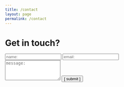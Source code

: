 ```yaml
---
title: /contact
layout: page
permalink: /contact
---
```


# Get in touch?


  
<script data-cfasync="false" type="text/javascript" src="form-submission-handler.js"></script>

<form class="gform" method="POST" id="car_request_form" role="form" action="https://script.google.com/macros/s/AKfycbyxB_P7m8kRzSKQl_YXbuUKpcg2FFt7BeMEI9qcZJydvqdTQqw/exec" target="after" onsubmit="close()">
<form>
  <input type="text" id="name" name="name" placeholder="name:" autocomplete="off">
  <input type="text" id="email" name="email" placeholder="email:" autocomplete="off">
  <textarea rows="4" id="message" name="message" placeholder="message:" autocomplete="off"></textarea>
  <input type="submit" value="[ submit ]" onclick="displayThanks()">  
</form>
  
<iframe id="after" name="after" frameborder="0" onmousewheel="" width="100%" height="0.1" style="background: transparent; border: none;">
</iframe>

<div style="display:none" class="thanks_message">
<span id="span_thanks"> Thanks for contacting us. We will contact you soon! </span>
</div>

<script>
function close() {
    document.querySelector('#after').addEventListener('load', function() {
        window.close();
    });
}
function displayThanks() {
   var span_Text = document.getElementById("span_thanks").innerText;
   alert (span_Text);
}
</script>
